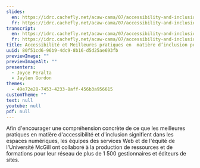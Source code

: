 ```yaml
---
slides:
  en: https://idrc.cachefly.net/acaw-cama/07/accessibility-and-inclusion-best-practices-for-websites-slides-en.pptx
  fr: https://idrc.cachefly.net/acaw-cama/07/accessibility-and-inclusion-best-practices-for-websites-slides-fr.pptx
transcript:
  en: https://idrc.cachefly.net/acaw-cama/07/accessibility-and-inclusion-best-practices-for-websites-transcript-en.docx
  fr: https://idrc.cachefly.net/acaw-cama/07/accessibility-and-inclusion-best-practices-for-websites-transcript-fr.docx
title: Accessibilité et Meilleures pratiques en  matière d’inclusion pour les sites Web
uuid: 80f51cd6-96b9-4dc9-8b16-d5d25ae693fb
previewImage: ""
previewImageAlt: ""
presenters:
  - Joyce Peralta
  - Jaylen Gordon
themes:
  - 49e72e28-7453-4233-8aff-456b3a956615
customTheme: ""
text: null
youtube: null
pdf: null
---
```

Afin d'encourager une compréhension concrète de ce que les meilleures pratiques en matière d'accessibilité et d'inclusion signifient dans les espaces numériques, les équipes des services Web et de l'équité de l'Université McGill ont collaboré à la production de ressources et de formations pour leur réseau de plus de 1 500 gestionnaires et éditeurs de sites.
